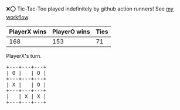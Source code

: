 :x::o: Tic-Tac-Toe played indefinitely by github action runners! See [my workflow](.github/workflows/play.yaml).

|PlayerX wins|PlayerO wins|Ties|
|-|-|-|
|168|153|71|

PlayerX's turn.

<pre>
+---+---+---+
| O |   | O |
+---+---+---+
| X |   | O |
+---+---+---+
|   | X | X |
+---+---+---+
</pre>
